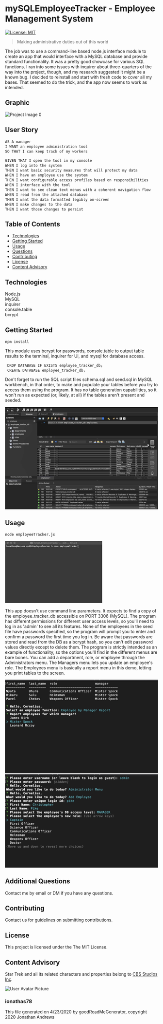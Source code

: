 # mySQLEmployeeTracker - Employee Management System
[![License: MIT](https://img.shields.io/badge/License-MIT-yellow.svg)](https://opensource.org/licenses/MIT)

> Making administrative duties out of this world

The job was to use a command-line based node.js interface module to create an app that would interface with a MySQL database 
and provide standard functionality. It was a pretty good showcase for various SQL functions. I ran into some issues with inquirer 
about three-quarters of the way into the project, though, and my research suggested it might be a known bug. I decided to reinstall 
and start with fresh code to cover all my bases. That seemed to do the trick, and the app now seems to work as intended.

## Graphic
![Project Image 0](./images/admin_menu_capture.gif)

## User Story

```
AS A manager
I WANT an employee administration tool
SO THAT I can keep track of my workers
```

```
GIVEN THAT I open the tool in my console
WHEN I log into the system
THEN I want basic security measures that will protect my data
WHEN I have an employee use the system
THEN I want configurable access profiles based on responsibilities
WHEN I interface with the tool
THEN I want to see clean text menus with a coherent navigation flow
WHEN I read from the attached database
THEN I want the data formatted legibly on-screen
WHEN I make changes to the data
THEN I want those changes to persist
```

## Table of Contents
* [Technologies](#Technologies)
* [Getting Started](#Getting)
* [Usage](#Usage)
* [Questions](#Additional)
* [Contributing](#Contributing)
* [License](#License)
* [Content Advisory](#Content)

## Technologies
Node.js\
MySQL\
inquirer\
console.table\
bcrypt

## Getting Started
```
npm install
```
This module uses bcrypt for passwords, console.table to output table results to the terminal, inquirer for UI, and mysql for database access.

```
 DROP DATABASE IF EXISTS employee_tracker_db;
 CREATE DATABASE employee_tracker_db;
```
Don't forget to run the SQL script files schema.sql and seed.sql in MySQL workbench, in that order, to make and populate your tables before
you try to access them using the program. It has no table generation capabilities, so it won't run as expected (or, likely, at all) if the
tables aren't present and seeded.

![MySQL Workbench Screenshot](./images/mysql_workbench_screenshot.jpg)

## Usage

```
node employeeTracker.js
```

![Project Usage Image 0](./images/login_capture.gif)

This app doesn't use command line parameters. It expects to find a copy of the employee_tracker_db accessible on PORT 3306 (MySQL).
The program has different permissions for different user access levels, so you'll need to log in as 'admin' to see all its features. 
None of the employees in the seed file have passwords specified, so the program will prompt you to enter and confirm a password 
the first time you log in. Be aware that passwords are stored and read from the DB as a bcrypt hash, so you can't edit password values 
directly except to delete them.
The program is strictly intended as an example of functionality, so the options you'll find in the different menus are bare bones. 
You can add a department, role, or employee through the Administrators menu. The Managers menu lets you update an employee's role. 
The Employees menu is basically a report menu in this demo, letting you print tables to the screen. 

![Project Usage Image 1](./images/employee_bymanager_screenshot.jpg)
![Project Usage Image 2](./images/add_employee_screenshot.jpg)


## Additional Questions
Contact me by email or DM if you have any questions.

## Contributing
Contact us for guidelines on submitting contributions.

## License
This project is licensed under the The MIT License.

## Content Advisory
Star Trek and all its related characters and properties belong to [CBS Studios Inc](https://www.startrek.com).

![User Avatar Picture](https://avatars1.githubusercontent.com/u/61706660?v=4)  
### ionathas78

This file generated on 4/23/2020 by goodReadMeGenerator, copyright 2020 Jonathan Andrews
